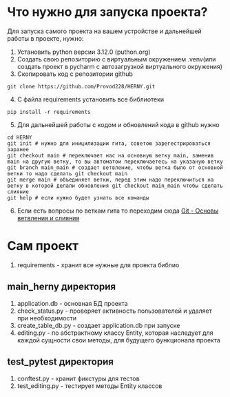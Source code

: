 # Что нужно для запуска проекта?
Для запуска самого проекта на вашем устройстве и дальнейшей работы в проекте, нужно:
1. Установить python версии 3.12.0 (puthon.org)
2. Создать свою репозиторию с виртуальным окружением .venv(или создать проект в pycharm с автозагрузкой виртуального окружения)
3. Скопировать код с репозитории github
```
git clone https://github.com/Provod228/HERNY.git
```
4. С файла requirements  установить все библиотеки
```
pip install -r requirements
```
5. Для дальнейшей работы с кодом и обновлений кода в github нужно
```
cd HERNY
git init # нужно для иницилизации гита, советою зарегестрироваться заранее
git checkout main # переключает нас на основную ветку main, заменив main на другую ветку, то вы автоматои переключаетесь на указаную ветку
git branch main_main # создает ветвление, чтобы ветка было от основной ветки то надо сделать git checkout main
git merge main # объединяет ветки, перед этим надо переключиться на ветку в которой делали обновления git checkout main_main чтобы сделать слияние
git help # если нужно будет узнать все команды
```
6. Если есть вопросы по веткам гита то переходим сюда [Git - Основы ветвления и слияния](https://git-scm.com/book/ru/v2/%D0%92%D0%B5%D1%82%D0%B2%D0%BB%D0%B5%D0%BD%D0%B8%D0%B5-%D0%B2-Git-%D0%9E%D1%81%D0%BD%D0%BE%D0%B2%D1%8B-%D0%B2%D0%B5%D1%82%D0%B2%D0%BB%D0%B5%D0%BD%D0%B8%D1%8F-%D0%B8-%D1%81%D0%BB%D0%B8%D1%8F%D0%BD%D0%B8%D1%8F)
# Сам проект
1. requirements - хранит все нужные для проекта библио
## main_herny директория
1. application.db - основная БД проекта
2. check_status.py - проверяет активность пользователей и удаляет при необходимости
3. create_table_db.py - создает application.db при запуске
4. editing.py - по абстрактному классу Entity, которая наследует для каждой сущности свои методы, для будущего функционала проекта
## test_pytest директория
1. conftest.py - хранит фикстуры для тестов
2. test_editing.py - тестирует методы Entity классов